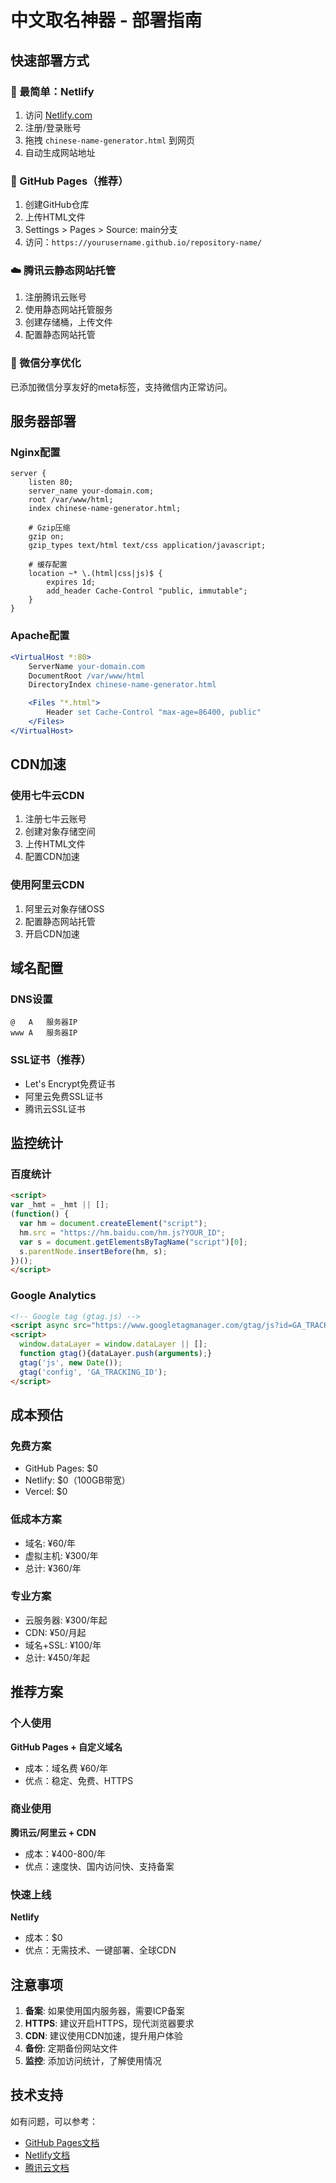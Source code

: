 # 中文取名神器 - 部署指南

## 快速部署方式

### 🚀 最简单：Netlify
1. 访问 [Netlify.com](https://netlify.com)
2. 注册/登录账号
3. 拖拽 `chinese-name-generator.html` 到网页
4. 自动生成网站地址

### 🎯 GitHub Pages（推荐）
1. 创建GitHub仓库
2. 上传HTML文件
3. Settings > Pages > Source: main分支
4. 访问：`https://yourusername.github.io/repository-name/`

### ☁️ 腾讯云静态网站托管
1. 注册腾讯云账号
2. 使用静态网站托管服务
3. 创建存储桶，上传文件
4. 配置静态网站托管

### 📱 微信分享优化
已添加微信分享友好的meta标签，支持微信内正常访问。

## 服务器部署

### Nginx配置
```nginx
server {
    listen 80;
    server_name your-domain.com;
    root /var/www/html;
    index chinese-name-generator.html;

    # Gzip压缩
    gzip on;
    gzip_types text/html text/css application/javascript;

    # 缓存配置
    location ~* \.(html|css|js)$ {
        expires 1d;
        add_header Cache-Control "public, immutable";
    }
}
```

### Apache配置
```apache
<VirtualHost *:80>
    ServerName your-domain.com
    DocumentRoot /var/www/html
    DirectoryIndex chinese-name-generator.html

    <Files "*.html">
        Header set Cache-Control "max-age=86400, public"
    </Files>
</VirtualHost>
```

## CDN加速

### 使用七牛云CDN
1. 注册七牛云账号
2. 创建对象存储空间
3. 上传HTML文件
4. 配置CDN加速

### 使用阿里云CDN
1. 阿里云对象存储OSS
2. 配置静态网站托管
3. 开启CDN加速

## 域名配置

### DNS设置
```
@   A   服务器IP
www A   服务器IP
```

### SSL证书（推荐）
- Let's Encrypt免费证书
- 阿里云免费SSL证书
- 腾讯云SSL证书

## 监控统计

### 百度统计
```html
<script>
var _hmt = _hmt || [];
(function() {
  var hm = document.createElement("script");
  hm.src = "https://hm.baidu.com/hm.js?YOUR_ID";
  var s = document.getElementsByTagName("script")[0];
  s.parentNode.insertBefore(hm, s);
})();
</script>
```

### Google Analytics
```html
<!-- Google tag (gtag.js) -->
<script async src="https://www.googletagmanager.com/gtag/js?id=GA_TRACKING_ID"></script>
<script>
  window.dataLayer = window.dataLayer || [];
  function gtag(){dataLayer.push(arguments);}
  gtag('js', new Date());
  gtag('config', 'GA_TRACKING_ID');
</script>
```

## 成本预估

### 免费方案
- GitHub Pages: $0
- Netlify: $0（100GB带宽）
- Vercel: $0

### 低成本方案
- 域名: ¥60/年
- 虚拟主机: ¥300/年
- 总计: ¥360/年

### 专业方案
- 云服务器: ¥300/年起
- CDN: ¥50/月起
- 域名+SSL: ¥100/年
- 总计: ¥450/年起

## 推荐方案

### 个人使用
**GitHub Pages + 自定义域名**
- 成本：域名费 ¥60/年
- 优点：稳定、免费、HTTPS

### 商业使用
**腾讯云/阿里云 + CDN**
- 成本：¥400-800/年
- 优点：速度快、国内访问快、支持备案

### 快速上线
**Netlify**
- 成本：$0
- 优点：无需技术、一键部署、全球CDN

## 注意事项

1. **备案**: 如果使用国内服务器，需要ICP备案
2. **HTTPS**: 建议开启HTTPS，现代浏览器要求
3. **CDN**: 建议使用CDN加速，提升用户体验
4. **备份**: 定期备份网站文件
5. **监控**: 添加访问统计，了解使用情况

## 技术支持

如有问题，可以参考：
- [GitHub Pages文档](https://pages.github.com/)
- [Netlify文档](https://docs.netlify.com/)
- [腾讯云文档](https://cloud.tencent.com/document/product)
